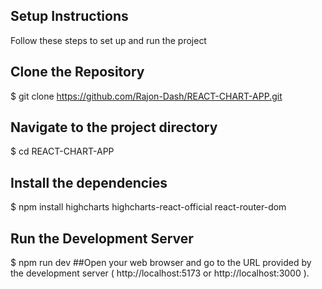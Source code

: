 ## Setup Instructions
Follow these steps to set up and run the project

## Clone the Repository
$ git clone https://github.com/Rajon-Dash/REACT-CHART-APP.git

## Navigate to the project directory
$ cd REACT-CHART-APP

## Install the dependencies
$ npm install highcharts highcharts-react-official react-router-dom

## Run the Development Server
$ npm run dev
##Open your web browser and go to the URL provided by the development server ( http://localhost:5173 or  http://localhost:3000 ).
